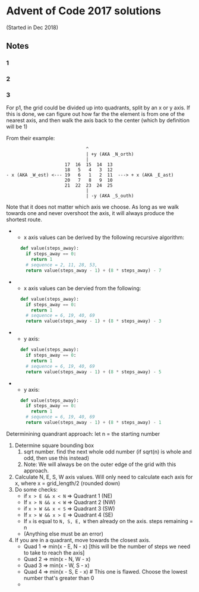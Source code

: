 # Advent of Code 2017 solutions

(Started in Dec 2018)

## Notes

### 1

### 2

### 3

For p1, the grid could be divided up into quadrants, split by an x or y axis.
If this is done, we can figure out how far the the element is from one of the nearest axis,
and then walk the axis back to the center (which by definition will be 1)

From their example:

```
                              ^
                              | +y (AKA _N_orth)
                              |
                      17  16  15  14  13
                      18   5   4   3  12
- x (AKA _W_est) <--- 19   6   1   2  11  ---> + x (AKA _E_ast)
                      20   7   8   9  10
                      21  22  23  24  25
                              |
                              | -y (AKA _S_outh)
```

Note that it does not matter which axis we choose. As long as we walk towards one and never overshoot the axis, it
will always produce the shortest route.

* + x axis values can be derived by the following recursive algorithm:
  ```python
    def value(steps_away):
      if steps_away == 0:
        return 1
      # sequence = 2, 11, 28, 53, 
      return value(steps_away - 1) + (8 * steps_away) - 7
  ```
* - x axis values can be dervied from the following:
  ```python
    def value(steps_away):
      if steps_away == 0:
        return 1
      # sequence = 6, 19, 40, 69
      return value(steps_away - 1) + (8 * steps_away) - 3
  ```
* + y axis:
  ```python
    def value(steps_away):
      if steps_away == 0:
        return 1
      # sequence = 6, 19, 40, 69
      return value(steps_away - 1) + (8 * steps_away) - 5
  ```
* - y axis:
  ```python
    def value(steps_away):
      if steps_away == 0:
        return 1
      # sequence = 6, 19, 40, 69
      return value(steps_away - 1) + (8 * steps_away) - 1
  ```

Determinining quandrant approach:
let n = the starting number

1. Determine square bounding box
   1. sqrt number. find the next whole odd number (if sqrt(n) is whole and odd, then use this instead)
   2. Note: We will always be on the outer edge of the grid with this approach.
2. Calculate N, E, S, W axis values. Will only need to calculate each axis for x, where x = grid_length/2 (rounded down)
3. Do some checks:
   * if `x > E && x < N` => Quadrant 1 (NE)
   * If `x > N && x < W` => Quadrant 2 (NW)
   * if `x > W && x < S` => Quadrant 3 (SW)
   * If `x > W && x > E` => Quadrant 4 (SE)
   * If `x` is equal to `N, S, E, W` then already on the axis. steps remaining = n 
   * (Anything else must be an error)
4. If you are in a quadrant, move towards the closest axis.
   * Quad 1 => min(x - E, N - x) [this will be the number of steps we need to take to reach the axis]
   * Quad 2 => min(x - N, W - x)
   * Quad 3 => min(x - W, S - x)
   * Quad 4 => min(x - S, E - x) # This one is flawed. Choose the lowest number that's greater than 0
   * 